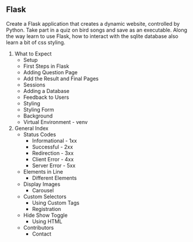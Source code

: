## Flask

Create a Flask application that creates a dynamic website, controlled by Python. Take part in a quiz on bird songs and save as an executable. Along the way learn to use Flask, how to interact with the sqlite database also learn a bit of css styling.

1. What to Expect
    * Setup
    * First Steps in Flask
    * Adding Question Page
    * Add the Result and Final Pages
    * Sessions
    * Adding a Database
    * Feedback to Users
    * Styling
    * Styling Form
    * Background
    * Virtual Environment - venv
2. General Index
    * Status Codes
        * Informational - 1xx
        * Successful - 2xx
        * Redirection - 3xx
        * Client Error - 4xx
        * Server Error - 5xx
    * Elements in Line
        * Different Elements
    * Display Images
        * Carousel
    * Custom Selectors
        * Using Custom Tags
        * Registration
    * Hide Show Toggle
        * Using HTML
    * Contributors
        * Contact
